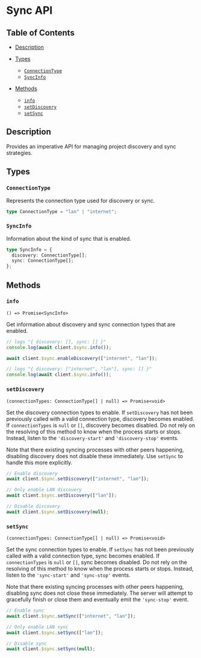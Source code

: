 # Sync API

## Table of Contents

- [Description](#description)

- [Types](#types)

  - [`ConnectionType`](#connectiontype)
  - [`SyncInfo`](#syncinfo)

- [Methods](#methods)

  - [`info`](#info)
  - [`setDiscovery`](#setdiscovery)
  - [`setSync`](#setsync)

## Description

Provides an imperative API for managing project discovery and sync strategies.

## Types

### `ConnectionType`

Represents the connection type used for discovery or sync.

```ts
type ConnectionType = "lan" | "internet";
```

### `SyncInfo`

Information about the kind of sync that is enabled.

```ts
type SyncInfo = {
  discovery: ConnectionType[];
  sync: ConnectionType[];
};
```

## Methods

### `info`

`() => Promise<SyncInfo>`

Get information about discovery and sync connection types that are enabled.

```ts
// logs "{ discovery: [], sync: [] }"
console.log(await client.$sync.info());

await client.$sync.enableDiscovery(["internet", "lan"]);

// logs "{ discovery: ["internet", "lan"], sync: [] }"
console.log(await client.$sync.info());
```

### `setDiscovery`

`(connectionTypes: ConnectionType[] | null) => Promise<void>`

Set the discovery connection types to enable. If `setDiscovery` has not been previously called with a valid connection type, discovery becomes enabled. If `connectionTypes` is `null` or `[]`, discovery becomes disabled. Do not rely on the resolving of this method to know when the process starts or stops. Instead, listen to the `'discovery-start'` and `'discovery-stop'` events.

Note that there existing syncing processes with other peers happening, disabling discovery does not disable these immediately. Use `setSync` to handle this more explicitly.

```ts
// Enable discovery
await client.$sync.setDiscovery(["internet", "lan"]);

// Only enable LAN discovery
await client.$sync.setDiscovery(["lan"]);

// Disable discovery
await client.$sync.setDiscovery(null);
```

### `setSync`

`(connectionTypes: ConnectionType[] | null) => Promise<void>`

Set the sync connection types to enable. If `setSync` has not been previously called with a valid connection type, sync becomes enabled. If `connectionTypes` is `null` or `[]`, sync becomes disabled. Do not rely on the resolving of this method to know when the process starts or stops. Instead, listen to the `'sync-start'` and `'sync-stop'` events.

Note that there existing syncing processes with other peers happening, disabling sync does not close these immediately. The server will attempt to gracefully finish or close them and eventually emit the `'sync-stop'` event.

```ts
// Enable sync
await client.$sync.setSync(["internet", "lan"]);

// Only enable LAN sync
await client.$sync.setSync(["lan"]);

// Disable sync
await client.$sync.setSync(null);
```
